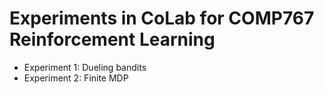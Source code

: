 # Experiments in CoLab for COMP767 Reinforcement Learning 
* Experiment 1: Dueling bandits 
* Experiment 2: Finite MDP
